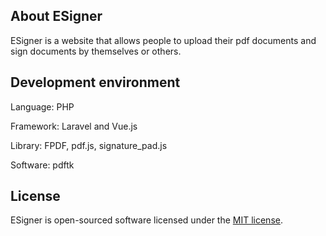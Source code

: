 ## About ESigner

ESigner is a website that allows people to upload their pdf documents and sign documents by themselves or others.

## Development environment

Language: PHP

Framework: Laravel and Vue.js

Library: FPDF, pdf.js, signature_pad.js

Software: pdftk

## License

ESigner is open-sourced software licensed under the [MIT license](https://opensource.org/licenses/MIT).
